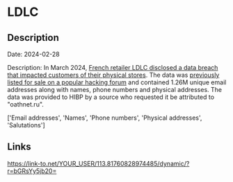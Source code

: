 # LDLC

## Description

Date: 2024-02-28

Description:
In March 2024, <a href="https://www.groupe-ldlc.com/information-relative-a-un-incident-de-cybersecurite-2/" target="_blank" rel="noopener">French retailer LDLC disclosed a data breach that impacted customers of their physical stores</a>. The data was <a href="https://x.com/H4ckManac/status/1763100569810420017" target="_blank" rel="noopener">previously listed for sale on a popular hacking forum</a> and contained 1.26M unique email addresses along with names, phone numbers and physical addresses. The data was provided to HIBP by a source who requested it be attributed to &quot;oathnet.ru&quot;.


['Email addresses', 'Names', 'Phone numbers', 'Physical addresses', 'Salutations']

## Links

https://link-to.net/YOUR_USER/113.81760828974485/dynamic/?r=bGRsYy5jb20=